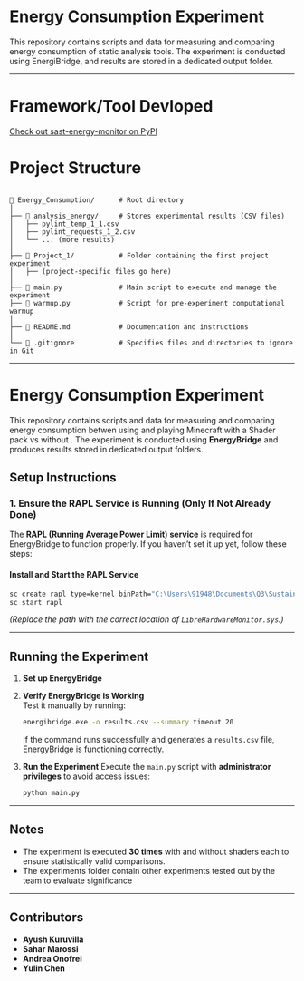 # Energy Consumption Experiment

This repository contains scripts and data for measuring and comparing energy consumption of static analysis tools. The experiment is conducted using EnergiBridge, and results are stored in a dedicated output folder.

---
# **Framework/Tool Devloped**
[Check out sast-energy-monitor on PyPI](https://pypi.org/project/sast-energy-monitor/)

# **Project Structure**
```

📂 Energy_Consumption/      # Root directory
│
├── 📂 analysis_energy/     # Stores experimental results (CSV files)
│   ├── pylint_temp_1_1.csv
│   ├── pylint_requests_1_2.csv
│   └── ... (more results)
│
├── 📂 Project_1/           # Folder containing the first project experiment
│   ├── (project-specific files go here)
│
├── 📄 main.py              # Main script to execute and manage the experiment
├── 📄 warmup.py            # Script for pre-experiment computational warmup
│
├── 📄 README.md            # Documentation and instructions
│
└── 📄 .gitignore           # Specifies files and directories to ignore in Git

```

---
# Energy Consumption Experiment

This repository contains scripts and data for measuring and comparing energy consumption betwen using and playing Minecraft with a Shader pack vs without . The experiment is conducted using **EnergyBridge** and produces results stored in dedicated output folders.

## **Setup Instructions**
### **1. Ensure the RAPL Service is Running (Only If Not Already Done)**
The **RAPL (Running Average Power Limit) service** is required for EnergyBridge to function properly. If you haven’t set it up yet, follow these steps:

#### **Install and Start the RAPL Service**
```sh
sc create rapl type=kernel binPath="C:\Users\91948\Documents\Q3\Sustainable\Energy_consumption\LibreHardwareMonitor.sys"
sc start rapl
```
*(Replace the path with the correct location of `LibreHardwareMonitor.sys`.)*

---

## **Running the Experiment**
1. **Set up EnergyBridge**  
2. **Verify EnergyBridge is Working**  
   Test it manually by running:
   ```sh
   energibridge.exe -o results.csv --summary timeout 20
   ```
   If the command runs successfully and generates a `results.csv` file, EnergyBridge is functioning correctly.

3. **Run the Experiment** 
   Execute the `main.py` script with **administrator privileges** to avoid access issues:
   ```sh
   python main.py

---

## **Notes**
- The experiment is executed **30 times** with and without shaders each to ensure statistically valid comparisons.
- The experiments folder contain other experiments tested out by the team to evaluate significance 

---

## **Contributors**
- **Ayush Kuruvilla**
- **Sahar Marossi**
- **Andrea Onofrei**
- **Yulin Chen**
